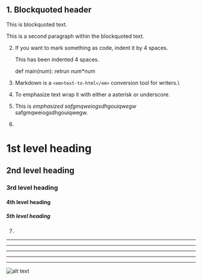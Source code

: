 ## 1.  Blockquoted header

This is blockquoted text.

This is a second paragraph within the blockquoted text.

2. If you want to mark something as code, indent it by 4 spaces.

    <p>This has been indented 4 spaces.</p>
    
    def main(num):
      retrun num*num

3. Markdown is a `<em>text-to-html</em>` conversion tool for writers.\

4. To emphasize text wrap it with either a asterisk or underscore.

5. This is *emphasized* _safgmqweiogsdhgouiqwegw_ safgmqweiogsdhgouiqwegw.


6. 

# 1st level heading
## 2nd level heading
### 3rd level heading
#### 4th level heading
##### 5th level heading

7.

***

* * *
 
- - -

---------------------------------------------------------------------------

*****

![alt text](http://path/to/img.jpg "Title")
